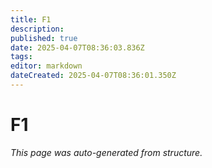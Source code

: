 ```yaml
---
title: F1
description: 
published: true
date: 2025-04-07T08:36:03.836Z
tags: 
editor: markdown
dateCreated: 2025-04-07T08:36:01.350Z
---
```


# F1

*This page was auto-generated from structure.*